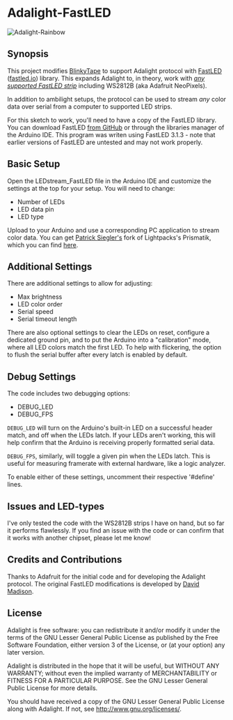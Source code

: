 # Adalight-FastLED

![Adalight-Rainbow](http://i.imgur.com/sHygxq9.jpg)

## Synopsis

This project modifies [BlinkyTape](http://blinkinlabs.com/blinkytape/) to support Adalight protocol with [FastLED](https://github.com/FastLED/FastLED) ([fastled.io](http://fastled.io)) library. This expands Adalight to, in theory, work with *[any supported FastLED strip](https://github.com/FastLED/FastLED/wiki/Chipset-reference)* including WS2812B (aka Adafruit NeoPixels).

In addition to ambilight setups, the protocol can be used to stream *any* color data over serial from a computer to supported LED strips.

For this sketch to work, you'll need to have a copy of the FastLED library. You can download FastLED [from GitHub](https://github.com/FastLED/FastLED) or through the libraries manager of the Arduino IDE. This program was writen using FastLED 3.1.3 - note that earlier versions of FastLED are untested and may not work properly.

## Basic Setup

Open the LEDstream_FastLED file in the Arduino IDE and customize the settings at the top for your setup. You will need to change:

- Number of LEDs
- LED data pin
- LED type

Upload to your Arduino and use a corresponding PC application to stream color data. You can get [Patrick Siegler's](https://github.com/psieg/) fork of Lightpacks's Prismatik, which you can find [here](https://github.com/psieg/Lightpack/releases).

## Additional Settings

There are additional settings to allow for adjusting:

- Max brightness
- LED color order
- Serial speed
- Serial timeout length

There are also optional settings to clear the LEDs on reset, configure a dedicated ground pin, and to put the Arduino into a "calibration" mode, where all LED colors match the first LED. To help with flickering, the option to flush the serial buffer after every latch is enabled by default.

## Debug Settings

The code includes two debugging options:
- DEBUG_LED
- DEBUG_FPS

`DEBUG_LED` will turn on the Arduino's built-in LED on a successful header match, and off when the LEDs latch. If your LEDs aren't working, this will help confirm that the Arduino is receiving properly formatted serial data.

`DEBUG_FPS`, similarly, will toggle a given pin when the LEDs latch. This is useful for measuring framerate with external hardware, like a logic analyzer.

To enable either of these settings, uncomment their respective '#define' lines.

## Issues and LED-types

I've only tested the code with the WS2812B strips I have on hand, but so far it performs flawlessly. If you find an issue with the code or can confirm that it works with another chipset, please let me know!

## Credits and Contributions

Thanks to Adafruit for the initial code and for developing the Adalight protocol. The original FastLED modifications is developed by [David Madison](https://github.com/dmadison).

## License

Adalight is free software: you can redistribute it and/or modify
it under the terms of the GNU Lesser General Public License as
published by the Free Software Foundation, either version 3 of
the License, or (at your option) any later version.

Adalight is distributed in the hope that it will be useful,
but WITHOUT ANY WARRANTY; without even the implied warranty of
MERCHANTABILITY or FITNESS FOR A PARTICULAR PURPOSE.  See the
GNU Lesser General Public License for more details.

You should have received a copy of the GNU Lesser General Public
License along with Adalight.  If not, see <http://www.gnu.org/licenses/>.

